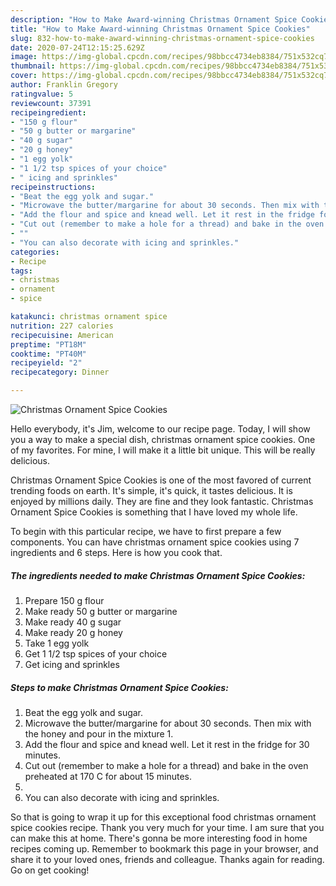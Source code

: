 ```yaml
---
description: "How to Make Award-winning Christmas Ornament Spice Cookies"
title: "How to Make Award-winning Christmas Ornament Spice Cookies"
slug: 832-how-to-make-award-winning-christmas-ornament-spice-cookies
date: 2020-07-24T12:15:25.629Z
image: https://img-global.cpcdn.com/recipes/98bbcc4734eb8384/751x532cq70/christmas-ornament-spice-cookies-recipe-main-photo.jpg
thumbnail: https://img-global.cpcdn.com/recipes/98bbcc4734eb8384/751x532cq70/christmas-ornament-spice-cookies-recipe-main-photo.jpg
cover: https://img-global.cpcdn.com/recipes/98bbcc4734eb8384/751x532cq70/christmas-ornament-spice-cookies-recipe-main-photo.jpg
author: Franklin Gregory
ratingvalue: 5
reviewcount: 37391
recipeingredient:
- "150 g flour"
- "50 g butter or margarine"
- "40 g sugar"
- "20 g honey"
- "1 egg yolk"
- "1 1/2 tsp spices of your choice"
- " icing and sprinkles"
recipeinstructions:
- "Beat the egg yolk and sugar."
- "Microwave the butter/margarine for about 30 seconds. Then mix with the honey and pour in the mixture 1."
- "Add the flour and spice and knead well. Let it rest in the fridge for 30 minutes."
- "Cut out (remember to make a hole for a thread) and bake in the oven preheated at 170 C for about 15 minutes."
- ""
- "You can also decorate with icing and sprinkles."
categories:
- Recipe
tags:
- christmas
- ornament
- spice

katakunci: christmas ornament spice 
nutrition: 227 calories
recipecuisine: American
preptime: "PT18M"
cooktime: "PT40M"
recipeyield: "2"
recipecategory: Dinner

---
```



![Christmas Ornament Spice Cookies](https://img-global.cpcdn.com/recipes/98bbcc4734eb8384/751x532cq70/christmas-ornament-spice-cookies-recipe-main-photo.jpg)

Hello everybody, it's Jim, welcome to our recipe page. Today, I will show you a way to make a special dish, christmas ornament spice cookies. One of my favorites. For mine, I will make it a little bit unique. This will be really delicious.



Christmas Ornament Spice Cookies is one of the most favored of current trending foods on earth. It's simple, it's quick, it tastes delicious. It is enjoyed by millions daily. They are fine and they look fantastic. Christmas Ornament Spice Cookies is something that I have loved my whole life.


To begin with this particular recipe, we have to first prepare a few components. You can have christmas ornament spice cookies using 7 ingredients and 6 steps. Here is how you cook that.

<!--inarticleads1-->

##### The ingredients needed to make Christmas Ornament Spice Cookies:

1. Prepare 150 g flour
1. Make ready 50 g butter or margarine
1. Make ready 40 g sugar
1. Make ready 20 g honey
1. Take 1 egg yolk
1. Get 1 1/2 tsp spices of your choice
1. Get  icing and sprinkles




<!--inarticleads2-->

##### Steps to make Christmas Ornament Spice Cookies:

1. Beat the egg yolk and sugar.
1. Microwave the butter/margarine for about 30 seconds. Then mix with the honey and pour in the mixture 1.
1. Add the flour and spice and knead well. Let it rest in the fridge for 30 minutes.
1. Cut out (remember to make a hole for a thread) and bake in the oven preheated at 170 C for about 15 minutes.
1. 
1. You can also decorate with icing and sprinkles.




So that is going to wrap it up for this exceptional food christmas ornament spice cookies recipe. Thank you very much for your time. I am sure that you can make this at home. There's gonna be more interesting food in home recipes coming up. Remember to bookmark this page in your browser, and share it to your loved ones, friends and colleague. Thanks again for reading. Go on get cooking!
